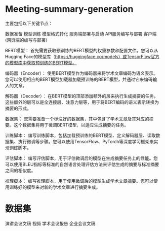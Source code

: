 # Meeting-summary-generation
主要包括以下关键节点：

数据准备
模型训练
模型格式转化
服务端部署与启动
API服务编写与部署
客户端(网页端的编写与部署）


BERT模型： 首先需要获取预训练的BERT模型的权重参数和配置文件。您可以从Hugging Face的模型库（https://huggingface.co/models）或TensorFlow官方的模型库中获取预训练的BERT模型。

编码器（Encoder）： 使用BERT模型作为编码器来将学术文章编码为语义表示。您可以使用相应的BERT模型加载器加载预训练的BERT模型，并通过它来编码输入的文章。

解码器（Decoder）： 在BERT模型的顶部添加额外的层来执行生成摘要的任务。这些额外的层可以是全连接层、注意力层等，用于将BERT编码的语义表示转换为摘要的形式。

数据集： 您需要准备一个标注好的数据集，其中包含了学术文章及其对应的摘要。这个数据集将用于微调BERT模型，以适应生成摘要的任务。

训练脚本： 编写训练脚本，包括加载预训练的BERT模型、定义解码器层、读取数据集、执行微调等步骤。您可以使用TensorFlow、PyTorch等深度学习框架来实现训练脚本。

评估脚本： 编写评估脚本，用于评估微调后的模型在生成摘要任务上的性能。您可以使用BLEU指标等标准的自然语言处理评估方法来评估生成的摘要与标准摘要之间的相似度。

推理脚本： 编写推理脚本，用于使用微调后的模型生成学术文章摘要。您可以使用训练好的模型来对新的学术文章进行摘要生成。

# 数据集
演讲会议文稿 视频
学术会议报告
企业会议文稿
